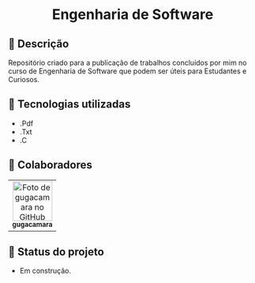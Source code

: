 <h1 align="center">Engenharia de Software</h1>

## :memo: Descrição
Repositório criado para a publicação de trabalhos concluídos por mim no curso de Engenharia de Software que podem ser úteis para Estudantes e Curiosos.

## :wrench: Tecnologias utilizadas
* .Pdf
* .Txt
* .C

## :handshake: Colaboradores
<table>
  <tr>
    <td align="center">
      <a href="https://github.com/gugacamara">
        <img src="https://avatars.githubusercontent.com/u/94768089?v=4" width="80px;" alt="Foto de gugacamara no GitHub"/><br>
        <sub>
          <b>gugacamara</b>
        </sub>
      </a>
    </td>
  </tr>
</table>

## :dart: Status do projeto
* Em construção.